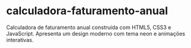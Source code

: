 # calculadora-faturamento-anual
Calculadora de faturamento anual construída com HTML5, CSS3 e JavaScript. Apresenta um design moderno com tema neon e animações interativas.
